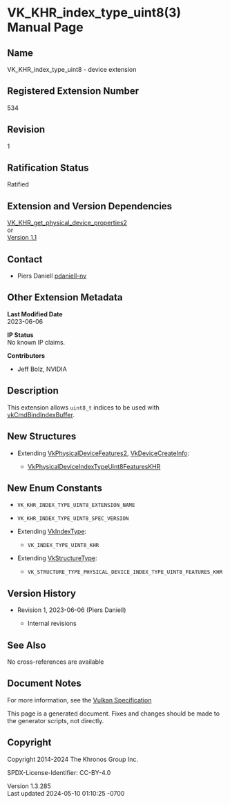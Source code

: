 # VK_KHR_index_type_uint8(3) Manual Page

## Name

VK_KHR_index_type_uint8 - device extension



## <a href="#_registered_extension_number" class="anchor"></a>Registered Extension Number

534

## <a href="#_revision" class="anchor"></a>Revision

1

## <a href="#_ratification_status" class="anchor"></a>Ratification Status

Ratified

## <a href="#_extension_and_version_dependencies" class="anchor"></a>Extension and Version Dependencies

[VK_KHR_get_physical_device_properties2](https://registry.khronos.org/vulkan/specs/1.3-extensions/man/html/VK_KHR_get_physical_device_properties2.html)  
or  
[Version 1.1](#versions-1.1)  

## <a href="#_contact" class="anchor"></a>Contact

- Piers Daniell <a
  href="https://github.com/KhronosGroup/Vulkan-Docs/issues/new?body=%5BVK_KHR_index_type_uint8%5D%20@pdaniell-nv%0A*Here%20describe%20the%20issue%20or%20question%20you%20have%20about%20the%20VK_KHR_index_type_uint8%20extension*"
  target="_blank" rel="nofollow noopener"><em></em>pdaniell-nv</a>

## <a href="#_other_extension_metadata" class="anchor"></a>Other Extension Metadata

**Last Modified Date**  
2023-06-06

**IP Status**  
No known IP claims.

**Contributors**  
- Jeff Bolz, NVIDIA

## <a href="#_description" class="anchor"></a>Description

This extension allows `uint8_t` indices to be used with
[vkCmdBindIndexBuffer](https://registry.khronos.org/vulkan/specs/1.3-extensions/man/html/vkCmdBindIndexBuffer.html).

## <a href="#_new_structures" class="anchor"></a>New Structures

- Extending [VkPhysicalDeviceFeatures2](https://registry.khronos.org/vulkan/specs/1.3-extensions/man/html/VkPhysicalDeviceFeatures2.html),
  [VkDeviceCreateInfo](https://registry.khronos.org/vulkan/specs/1.3-extensions/man/html/VkDeviceCreateInfo.html):

  - [VkPhysicalDeviceIndexTypeUint8FeaturesKHR](https://registry.khronos.org/vulkan/specs/1.3-extensions/man/html/VkPhysicalDeviceIndexTypeUint8FeaturesKHR.html)

## <a href="#_new_enum_constants" class="anchor"></a>New Enum Constants

- `VK_KHR_INDEX_TYPE_UINT8_EXTENSION_NAME`

- `VK_KHR_INDEX_TYPE_UINT8_SPEC_VERSION`

- Extending [VkIndexType](https://registry.khronos.org/vulkan/specs/1.3-extensions/man/html/VkIndexType.html):

  - `VK_INDEX_TYPE_UINT8_KHR`

- Extending [VkStructureType](https://registry.khronos.org/vulkan/specs/1.3-extensions/man/html/VkStructureType.html):

  - `VK_STRUCTURE_TYPE_PHYSICAL_DEVICE_INDEX_TYPE_UINT8_FEATURES_KHR`

## <a href="#_version_history" class="anchor"></a>Version History

- Revision 1, 2023-06-06 (Piers Daniell)

  - Internal revisions

## <a href="#_see_also" class="anchor"></a>See Also

No cross-references are available

## <a href="#_document_notes" class="anchor"></a>Document Notes

For more information, see the <a
href="https://registry.khronos.org/vulkan/specs/1.3-extensions/html/vkspec.html#VK_KHR_index_type_uint8"
target="_blank" rel="noopener">Vulkan Specification</a>

This page is a generated document. Fixes and changes should be made to
the generator scripts, not directly.

## <a href="#_copyright" class="anchor"></a>Copyright

Copyright 2014-2024 The Khronos Group Inc.

SPDX-License-Identifier: CC-BY-4.0

Version 1.3.285  
Last updated 2024-05-10 01:10:25 -0700
